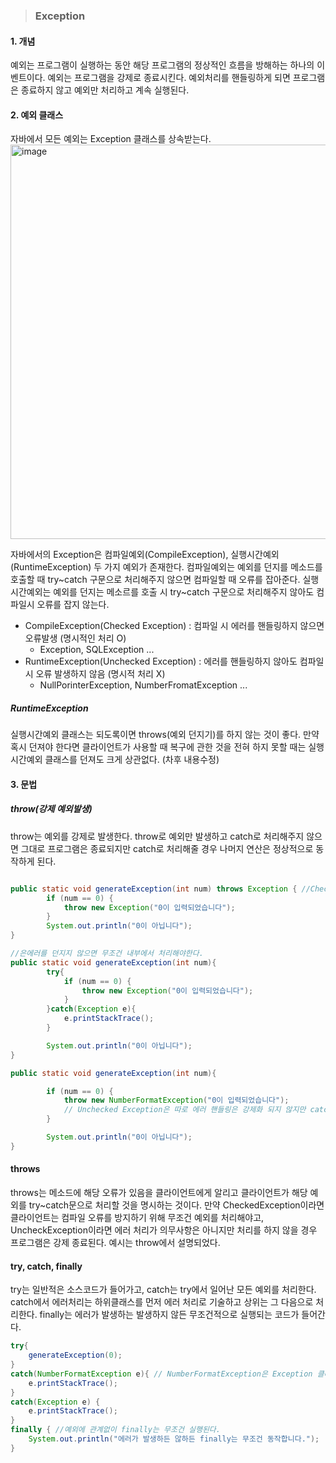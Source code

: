
> ### Exception

#### 1. 개념
예외는 프로그램이 실행하는 동안 해당 프로그램의 정상적인 흐름을 방해하는 하나의 이벤트이다. 예외는 프로그램을 강제로 종료시킨다. 예외처리를 핸들링하게 되면 프로그램은 종료하지 않고 예외만 처리하고 계속 실행된다.

#### 2. 예외 클래스
자바에서 모든 예외는 Exception 클래스를 상속받는다.  
<img width="631" alt="image" src="https://user-images.githubusercontent.com/56042451/196189889-a46011e4-fa56-4fc8-b012-5dbe63806d91.png">

자바에서의 Exception은 컴파일예외(CompileException), 실행시간예외(RuntimeException) 두 가지 예외가 존재한다. 컴파일예외는 예외를 던지를 메소드를 호출할 때 try\~catch 구문으로 처리해주지 않으면 컴파일할 때 오류를 잡아준다. 실행시간예외는 예외를 던지는 메소르를 호출 시 try\~catch 구문으로 처리해주지 않아도 컴파일시 오류를 잡지 않는다.

* CompileException(Checked Exception) : 컴파일 시 에러를 핸들링하지 않으면 오류발생 (명시적인 처리 O)
  + Exception, SQLException ...
* RuntimeException(Unchecked Exception) : 에러를 핸들링하지 않아도 컴파일 시 오류 발생하지 않음 (명시적 처리 X)
  + NullPorinterException, NumberFromatException ...

##### RuntimeException
실행시간예외 클래스는 되도록이면 throws(예외 던지기)를 하지 않는 것이 좋다. 만약 혹시 던져야 한다면 클라이언트가 사용할 때 복구에 관한 것을 전혀 하지 못할 때는 실행시간예외 클래스를 던져도 크게 상관없다. (차후 내용수정)


#### 3. 문법

##### throw(강제 예외발생)
throw는 예외를 강제로 발생한다. throw로 예외만 발생하고 catch로 처리해주지 않으면 그대로 프로그램은 종료되지만 catch로 처리해줄 경우 나머지 연산은 정상적으로 동작하게 된다.
```java

public static void generateException(int num) throws Exception { //Checked Exception 이므로 무조건 에러를 처리해줘야한다. 여기서는 클라이언트가 처리하도록 강제하므로 try~catch 구문을 사용하지 않는다.
        if (num == 0) {
            throw new Exception("0이 입력되었습니다");
        }
        System.out.println("0이 아닙니다");
}

//은에러를 던지지 않으면 무조건 내부에서 처리해야한다.
public static void generateException(int num){ 
        try{
            if (num == 0) {
                throw new Exception("0이 입력되었습니다");
            }
        }catch(Exception e){
            e.printStackTrace();
        }

        System.out.println("0이 아닙니다");
}

public static void generateException(int num){

        if (num == 0) {
            throw new NumberFormatException("0이 입력되었습니다"); 
            // Unchecked Exception은 따로 에러 핸들링은 강제화 되지 않지만 catch로 에러를 처리해주지 않으면 해당 에러를 출력하고 프로그램은 계속 실행되지 못하고 바로 종료된다.
        }

        System.out.println("0이 아닙니다");
}
```

#### throws
throws는 메소드에 해당 오류가 있음을 클라이언트에게 알리고 클라이언트가 해당 예외를 try\~catch문으로 처리할 것을 명시하는 것이다. 만약 CheckedException이라면 클라이언트는 컴파일 오류를 방지하기 위해 무조건 예외를 처리해야고, UncheckException이라면 에러 처리가 의무사항은 아니지만 처리를 하지 않을 경우 프로그램은 강제 종료된다. 예시는 throw에서 설명되었다.

#### try, catch, finally
try는 일반적은 소스코드가 들어가고, catch는 try에서 일어난 모든 예외를 처리한다. catch에서 에러처리는 하위클래스를 먼저 에러 처리로 기술하고 상위는 그 다음으로 처리한다. finally는 에러가 발생하는 발생하지 않든 무조건적으로 실행되는 코드가 들어간다.

```java
try{
    generateException(0);
}
catch(NumberFormatException e){ // NumberFormatException은 Exception 클래스의 자식클래스 이므로 Exception보다 먼저 예외 처리를 해야한다.
    e.printStackTrace();
}
catch(Exception e) {
    e.printStackTrace();
}
finally { //예외에 관계없이 finally는 무조건 실행된다.
    System.out.println("에러가 발생하든 않하든 finally는 무조건 동작합니다.");
}
```




